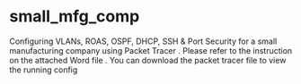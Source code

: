 # small_mfg_comp
Configuring VLANs, ROAS, OSPF, DHCP, SSH & Port Security for a small manufacturing company using Packet Tracer
.
Please refer to the instruction on the attached Word file
.
You can download the packet tracer file to view the running config
